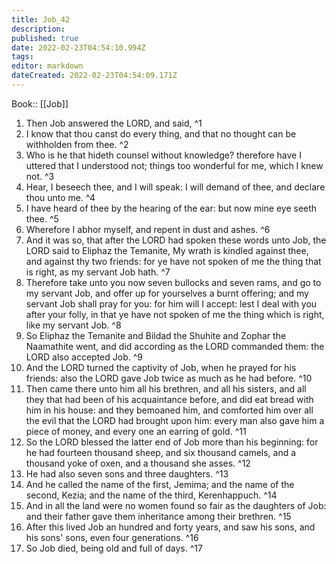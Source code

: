 ```yaml
---
title: Job_42
description: 
published: true
date: 2022-02-23T04:54:10.994Z
tags: 
editor: markdown
dateCreated: 2022-02-23T04:54:09.171Z
---
```


 Book:: [[Job]]
 1. Then Job answered the LORD, and said, ^1
 2. I know that thou canst do every thing, and that no thought can be withholden from thee. ^2
 3. Who is he that hideth counsel without knowledge? therefore have I uttered that I understood not; things too wonderful for me, which I knew not. ^3
 4. Hear, I beseech thee, and I will speak: I will demand of thee, and declare thou unto me. ^4
 5. I have heard of thee by the hearing of the ear: but now mine eye seeth thee. ^5
 6. Wherefore I abhor myself, and repent in dust and ashes. ^6
 7. And it was so, that after the LORD had spoken these words unto Job, the LORD said to Eliphaz the Temanite, My wrath is kindled against thee, and against thy two friends: for ye have not spoken of me the thing that is right, as my servant Job hath. ^7
 8. Therefore take unto you now seven bullocks and seven rams, and go to my servant Job, and offer up for yourselves a burnt offering; and my servant Job shall pray for you: for him will I accept: lest I deal with you after your folly, in that ye have not spoken of me the thing which is right, like my servant Job. ^8
 9. So Eliphaz the Temanite and Bildad the Shuhite and Zophar the Naamathite went, and did according as the LORD commanded them: the LORD also accepted Job. ^9
 10. And the LORD turned the captivity of Job, when he prayed for his friends: also the LORD gave Job twice as much as he had before. ^10
 11. Then came there unto him all his brethren, and all his sisters, and all they that had been of his acquaintance before, and did eat bread with him in his house: and they bemoaned him, and comforted him over all the evil that the LORD had brought upon him: every man also gave him a piece of money, and every one an earring of gold. ^11
 12. So the LORD blessed the latter end of Job more than his beginning: for he had fourteen thousand sheep, and six thousand camels, and a thousand yoke of oxen, and a thousand she asses. ^12
 13. He had also seven sons and three daughters. ^13
 14. And he called the name of the first, Jemima; and the name of the second, Kezia; and the name of the third, Kerenhappuch. ^14
 15. And in all the land were no women found so fair as the daughters of Job: and their father gave them inheritance among their brethren. ^15
 16. After this lived Job an hundred and forty years, and saw his sons, and his sons' sons, even four generations. ^16
 17. So Job died, being old and full of days. ^17
